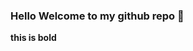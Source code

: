 ### Hello Welcome to my github repo 👋
**this is bold**



<!--
**santvasu/santvasu** is a ✨ _special_ ✨ repository because its `README.md` (this file) appears on your GitHub profile.

Here are some ideas to get you started:

- 🔭 I’m currently working on aaaa
- 🌱 I’m currently learning bbbb
- 👯 I’m looking to collaborate on cccc
- 🤔 I’m looking for help with dddd
- 💬 Ask me about eee
- 📫 How to reach me: ...
- 😄 Pronouns: ...
- ⚡ Fun fact: ...
-->
